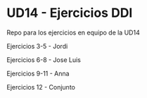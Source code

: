# UD14 - Ejercicios DDl
<p>Repo para los ejercicios en equipo de la UD14</p>
<p>Ejercicios 3-5 - Jordi</p>
<p>Ejercicios 6-8 - Jose Luis</p>
<p>Ejercicios 9-11 - Anna</p>
<p>Ejercicios 12 - Conjunto</p>
